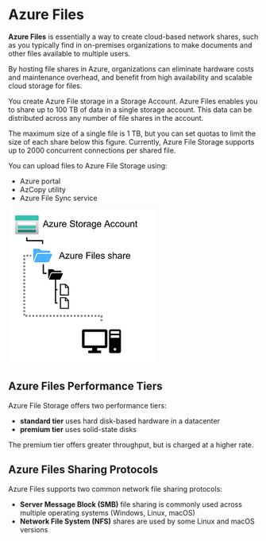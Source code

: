 # Azure Files

**Azure Files** is essentially a way to create cloud-based network shares, such as you typically find in on-premises organizations to make documents and other files available to multiple users. 

By hosting file shares in Azure, organizations can eliminate hardware costs and maintenance overhead, and benefit from high availability and scalable cloud storage for files.

You create Azure File storage in a Storage Account. Azure Files enables you to share up to 100 TB of data in a single storage account. This data can be distributed across any number of file shares in the account. 

The maximum size of a single file is 1 TB, but you can set quotas to limit the size of each share below this figure. Currently, Azure File Storage supports up to 2000 concurrent connections per shared file.

You can upload files to Azure File Storage using:
- Azure portal
- AzCopy utility
- Azure File Sync service

![Azure Files](azure_files.png)

## Azure Files Performance Tiers

Azure File Storage offers two performance tiers:
- **standard tier** uses hard disk-based hardware in a datacenter
- **premium tier** uses solid-state disks

The premium tier offers greater throughput, but is charged at a higher rate.

## Azure Files Sharing Protocols

Azure Files supports two common network file sharing protocols:
- **Server Message Block (SMB)** file sharing is commonly used across multiple operating systems (Windows, Linux, macOS)
- **Network File System (NFS)** shares are used by some Linux and macOS versions